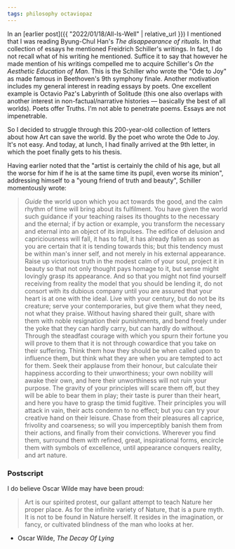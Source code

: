```yaml
---
tags: philosophy octaviopaz
---
```


In an [earlier post]({{ "2022/01/18/All-Is-Well" | relative_url }}) I mentioned that I was reading Byung-Chul Han's _The disappearance of rituals_. In that collection of essays he mentioned Freidrich Schiller's writings. In fact, I do not recall what of his writing he mentioned. Suffice it to say that however he made mention of his writings compelled me to acquire Schiller's _On the Aesthetic Education of Man_. This is the Schiller who wrote the "Ode to Joy" as made famous in Beethoven's 9th symphony finale. Another motivation includes my general interest in reading essays by poets. One excellent example is Octavio Paz's Labyrinth of Solitude (this one also overlaps with another interest in non-factual/narrative histories — basically the best of all worlds). Poets offer Truths. I'm not able to penetrate poems. Essays are not impenetrable.

So I decided to struggle through this 200-year-old collection of letters about how Art can save the world. By the poet who wrote the Ode to Joy. It's not easy. And today, at lunch, I had finally arrived at the 9th letter, in which the poet finally gets to his thesis.

Having earlier noted that the "artist is certainly the child of his age, but all the worse for him if he is at the same time its pupil, even worse its minion", addressing himself to a "young friend of truth and beauty", Schiller momentously wrote:

> _Guide_ the world upon which you act towards the good, and the calm rhythm of time will bring about its fulfilment. You have given the world such guidance if your teaching raises its thoughts to the necessary and the eternal; if by action or example, you transform the necessary and eternal into an object of its impulses. The edifice of delusion and capriciousness will fall, it has to fall, it has already fallen as soon as you are certain that it is tending towards this; but this tendency must be within man's inner self, and not merely in his external appearance. Raise up victorious truth in the modest calm of your soul, project it in beauty so that not only thought pays homage to it, but sense might lovingly grasp its appearance. And so that you might not find yourself receiving from reality the model that you should be lending it, do not consort with its dubious company until you are assured that your heart is at one with the ideal. Live with your century, but do not be its creature; serve your contemporaries, but give them what they need, not what they praise. Without having shared their guilt, share with them with noble resignation their punishments, and bend freely under the yoke that they can hardly carry, but can hardly do without. Through the steadfast courage with which you spurn their fortune you will prove to them that it is not through cowardice that you take on their suffering. Think them how they should be when called upon to influence them, but think what they are when you are tempted to act for them. Seek their applause from their honour, but calculate their happiness according to their unworthiness; your own nobility will awake their own, and here their unworthiness will not ruin your purpose. The gravity of your principles will scare them off, but they will be able to bear them in play; their taste is purer than their heart, and here you have to grasp the timid fugitive. Their principles you will attack in vain, their acts condemn to no effect; but you can try your creative hand on their leisure. Chase from their pleasures all caprice, frivolity and coarseness; so will you imperceptibly banish them from their actions, and finally from their convictions. Wherever you find them, surround them with refined, great, inspirational forms, encircle them with symbols of excellence, until appearance conquers reality, and art nature.

### Postscript

I do believe Oscar Wilde may have been proud:

> Art is our spirited protest, our gallant attempt to teach Nature her proper place. As for the infinite variety of Nature, that is a pure myth. It is not to be found in Nature herself. It resides in the imagination, or fancy, or cultivated blindness of the man who looks at her.

- Oscar Wilde, _The Decay Of Lying_
